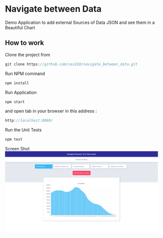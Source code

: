 # Navigate between Data
Demo Application to add external Sources of Data JSON and see them in a Beautiful Chart


## How to work
Clone the project from
```js
git clone https://github.com/said10/navigate_between_data.git
```
Run NPM command
```js
npm install
```
Run Application
```js
npm start
```
and open tab in your browser in this address : 

```js
http://localhost:8080/
```
Run the Unit Tests 
```js
npm test
```
Screen Shot
![alt text](https://raw.githubusercontent.com/said10/navigate_between_data/master/screenshot.png)
